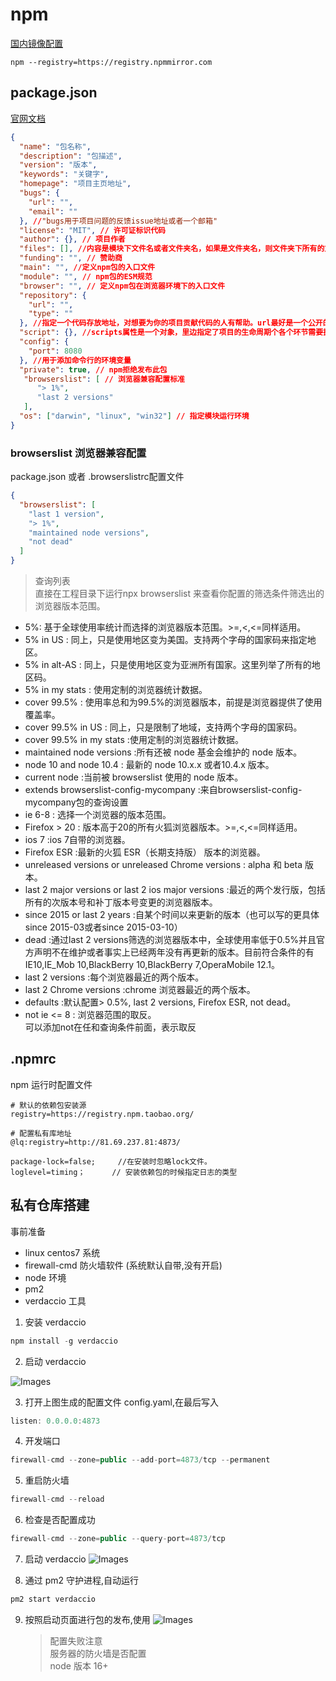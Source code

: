 # npm

[国内镜像配置](https://npmmirror.com/?spm=a2c6h.24755359.0.0.58f74dcc3VVCku)

```
npm --registry=https://registry.npmmirror.com
```

## package.json

[官网文档](https://docs.npmjs.com/cli/v8/configuring-npm/package-json#repository)

```json
{
  "name": "包名称",
  "description": "包描述",
  "version": "版本",
  "keywords": "关键字",
  "homepage": "项目主页地址",
  "bugs": {
    "url": "",
    "email": ""
  }, //"bugs用于项目问题的反馈issue地址或者一个邮箱"
  "license": "MIT", // 许可证标识代码
  "author": {}, // 项目作者
  "files": [], //内容是模块下文件名或者文件夹名，如果是文件夹名，则文件夹下所有的文件也会被包含进来
  "funding": "", // 赞助商
  "main": "", //定义npm包的入口文件
  "module": "", // npm包的ESM规范
  "browser": "", // 定义npm包在浏览器环境下的入口文件
  "repository": {
    "url": "",
    "type": ""
  }, //指定一个代码存放地址，对想要为你的项目贡献代码的人有帮助。url最好是一个公开的地址
  "script": {}, //scripts属性是一个对象，里边指定了项目的生命周期个各个环节需要执行的命令。key是生命周期中的事件，value是要执行的命令
  "config": {
    "port": 8080
  }, //用于添加命令行的环境变量
  "private": true, // npm拒绝发布此包
   "browserslist": [ // 浏览器兼容配置标准
      "> 1%",
      "last 2 versions"
   ],
  "os": ["darwin", "linux", "win32"] // 指定模块运行环境
}
```
### browserslist 浏览器兼容配置

package.json 或者 .browserslistrc配置文件
```json
{
  "browserslist": [
    "last 1 version",
    "> 1%",
    "maintained node versions",
    "not dead"
  ]
}
```
> 查询列表  
> 直接在工程目录下运行npx browserslist 来查看你配置的筛选条件筛选出的浏览器版本范围。  
* 5%: 基于全球使用率统计而选择的浏览器版本范围。>=,<,<=同样适用。
* 5% in US : 同上，只是使用地区变为美国。支持两个字母的国家码来指定地区。
* 5% in alt-AS : 同上，只是使用地区变为亚洲所有国家。这里列举了所有的地区码。
* 5% in my stats : 使用定制的浏览器统计数据。
* cover 99.5% : 使用率总和为99.5%的浏览器版本，前提是浏览器提供了使用覆盖率。
* cover 99.5% in US : 同上，只是限制了地域，支持两个字母的国家码。
* cover 99.5% in my stats :使用定制的浏览器统计数据。
* maintained node versions :所有还被 node 基金会维护的 node 版本。
* node 10  and node 10.4 : 最新的 node 10.x.x 或者10.4.x 版本。
* current node :当前被 browserslist 使用的 node 版本。
* extends browserslist-config-mycompany :来自browserslist-config-mycompany包的查询设置
* ie 6-8 : 选择一个浏览器的版本范围。
* Firefox > 20 : 版本高于20的所有火狐浏览器版本。>=,<,<=同样适用。
* ios 7 :ios 7自带的浏览器。
* Firefox ESR :最新的火狐 ESR（长期支持版） 版本的浏览器。
* unreleased versions or unreleased Chrome versions : alpha 和 beta 版本。
* last 2 major versions or last 2 ios major versions :最近的两个发行版，包括所有的次版本号和补丁版本号变更的浏览器版本。
* since 2015 or last 2 years :自某个时间以来更新的版本（也可以写的更具体since 2015-03或者since 2015-03-10）
* dead :通过last 2 versions筛选的浏览器版本中，全球使用率低于0.5%并且官方声明不在维护或者事实上已经两年没有再更新的版本。目前符合条件的有 IE10,IE_Mob 10,BlackBerry 10,BlackBerry 7,OperaMobile 12.1。
* last 2 versions :每个浏览器最近的两个版本。
* last 2 Chrome versions :chrome 浏览器最近的两个版本。
* defaults :默认配置> 0.5%, last 2 versions, Firefox ESR, not dead。
* not ie <= 8 : 浏览器范围的取反。  
可以添加not在任和查询条件前面，表示取反  


## .npmrc

npm 运行时配置文件

```
# 默认的依赖包安装源
registry=https://registry.npm.taobao.org/

# 配置私有库地址
@lq:registry=http://81.69.237.81:4873/

package-lock=false;     //在安装时忽略lock文件。
loglevel=timing；      // 安装依赖包的时候指定日志的类型
```

## 私有仓库搭建

事前准备

- linux centos7 系统
- firewall-cmd 防火墙软件 (系统默认自带,没有开启)
- node 环境
- pm2
- verdaccio 工具

1. 安装 verdaccio

```js
npm install -g verdaccio
```

2. 启动 verdaccio

![Images](/images/jt1.png)

3. 打开上图生成的配置文件 config.yaml,在最后写入

```js
listen: 0.0.0.0:4873
```

4. 开发端口

```js
firewall-cmd --zone=public --add-port=4873/tcp --permanent
```

5. 重启防火墙

```js
firewall-cmd --reload
```

6.  检查是否配置成功

```js
firewall-cmd --zone=public --query-port=4873/tcp
```

7. 启动 verdaccio
   ![Images](/images/jt2.png)

8. 通过 pm2 守护进程,自动运行

```js
pm2 start verdaccio
```

9. 按照启动页面进行包的发布,使用
   ![Images](/images/jt3.png)
   > 配置失败注意  
   > 服务器的防火墙是否配置  
   > node 版本 16+

